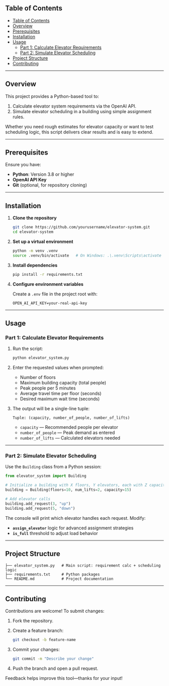 ## Table of Contents

- [Table of Contents](#table-of-contents)
- [Overview](#overview)
- [Prerequisites](#prerequisites)
- [Installation](#installation)
- [Usage](#usage)
  - [Part 1: Calculate Elevator Requirements](#part-1-calculate-elevator-requirements)
  - [Part 2: Simulate Elevator Scheduling](#part-2-simulate-elevator-scheduling)
- [Project Structure](#project-structure)
- [Contributing](#contributing)

---

## Overview

This project provides a Python-based tool to:

1. Calculate elevator system requirements via the OpenAI API.
2. Simulate elevator scheduling in a building using simple assignment rules.

Whether you need rough estimates for elevator capacity or want to test scheduling logic, this script delivers clear results and is easy to extend.

---

## Prerequisites

Ensure you have:

* **Python**: Version 3.8 or higher
* **OpenAI API Key**
* **Git** (optional, for repository cloning)

---

## Installation

1. **Clone the repository**

   ```bash
   git clone https://github.com/yourusername/elevator-system.git
   cd elevator-system
   ```

2. **Set up a virtual environment**

   ```bash
   python -m venv .venv
   source .venv/bin/activate   # On Windows: .\.venv\Scripts\activate
   ```

3. **Install dependencies**

   ```bash
   pip install -r requirements.txt
   ```

4. **Configure environment variables**

   Create a `.env` file in the project root with:

   ```text
   OPEN_AI_API_KEY=your-real-api-key
   ```

---

## Usage

### Part 1: Calculate Elevator Requirements

1. Run the script:

   ```bash
   python elevator_system.py
   ```

2. Enter the requested values when prompted:

   * Number of floors
   * Maximum building capacity (total people)
   * Peak people per 5 minutes
   * Average travel time per floor (seconds)
   * Desired maximum wait time (seconds)

3. The output will be a single-line tuple:

   ```
   Tuple: (capacity, number_of_people, number_of_lifts)
   ```

   * `capacity` — Recommended people per elevator
   * `number_of_people` — Peak demand as entered
   * `number_of_lifts` — Calculated elevators needed

---

### Part 2: Simulate Elevator Scheduling

Use the `Building` class from a Python session:

```python
from elevator_system import Building

# Initialize a building with X floors, Y elevators, each with Z capacity
building = Building(floors=10, num_lifts=2, capacity=15)

# Add elevator calls
building.add_request(3, "up")
building.add_request(5, "down")
```

The console will print which elevator handles each request. Modify:

* **`assign_elevator`** logic for advanced assignment strategies
* **`is_full`** threshold to adjust load behavior

---

## Project Structure

```
├── elevator_system.py   # Main script: requirement calc + scheduling logic
├── requirements.txt     # Python packages
└── README.md            # Project documentation
```

---

## Contributing

Contributions are welcome! To submit changes:

1. Fork the repository.
2. Create a feature branch:

   ```bash
   git checkout -b feature-name
   ```
3. Commit your changes:

   ```bash
   git commit -m "Describe your change"
   ```
4. Push the branch and open a pull request.

Feedback helps improve this tool—thanks for your input!

